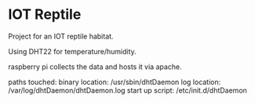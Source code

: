 # IOT Reptile

Project for an IOT reptile habitat.

Using DHT22 for temperature/humidity. 

raspberry pi collects the data and hosts it via apache.

paths touched:
    binary location:
        /usr/sbin/dhtDaemon
    log location:
        /var/log/dhtDaemon/dhtDaemon.log
    start up script:
        /etc/init.d/dhtDaemon
